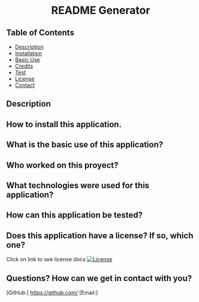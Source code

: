 
<h1 style="text-align: center;">README Generator</h1>

## Table of Contents

- [Description](#Description)
- [Installation](#How-to-install-this-application.)
- [Basic Use](#What-is-the-basic-use-of-this-application?)
- [Credits](#Who-worked-on-this-proyect?)
- [Test](#How-can-this-application-be-tested?)
- [License](#Does-this-application-have-a-license?-If-so,-which-one?)
- [Contact](#Questions?-How-can-we-get-in-contact-with-you?)

## Description

    

## How to install this application.

    

## What is the basic use of this application?

    

## Who worked on this proyect?

    

## What technologies were used for this application?

    

## How can this application be tested?

    

## Does this application have a license? If so, which one?

Click on link to see license docs 
[![License](https://img.shields.io/badge/License-Apache%202.0-blue.svg)](https://opensource.org/licenses/Apache-2.0)

## Questions? How can we get in contact with you?

[GitHub:] https://github.com/
[Email:] 
    